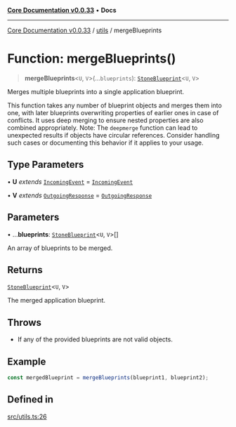[**Core Documentation v0.0.33**](../../README.md) • **Docs**

***

[Core Documentation v0.0.33](../../modules.md) / [utils](../README.md) / mergeBlueprints

# Function: mergeBlueprints()

> **mergeBlueprints**\<`U`, `V`\>(...`blueprints`): [`StoneBlueprint`](../../options/StoneBlueprint/interfaces/StoneBlueprint.md)\<`U`, `V`\>

Merges multiple blueprints into a single application blueprint.

This function takes any number of blueprint objects and merges them into one,
with later blueprints overwriting properties of earlier ones in case of conflicts.
It uses deep merging to ensure nested properties are also combined appropriately.
Note: The `deepmerge` function can lead to unexpected results if objects have circular references.
Consider handling such cases or documenting this behavior if it applies to your usage.

## Type Parameters

• **U** *extends* [`IncomingEvent`](../../events/IncomingEvent/classes/IncomingEvent.md) = [`IncomingEvent`](../../events/IncomingEvent/classes/IncomingEvent.md)

• **V** *extends* [`OutgoingResponse`](../../events/OutgoingResponse/classes/OutgoingResponse.md) = [`OutgoingResponse`](../../events/OutgoingResponse/classes/OutgoingResponse.md)

## Parameters

• ...**blueprints**: [`StoneBlueprint`](../../options/StoneBlueprint/interfaces/StoneBlueprint.md)\<`U`, `V`\>[]

An array of blueprints to be merged.

## Returns

[`StoneBlueprint`](../../options/StoneBlueprint/interfaces/StoneBlueprint.md)\<`U`, `V`\>

The merged application blueprint.

## Throws

- If any of the provided blueprints are not valid objects.

## Example

```typescript
const mergedBlueprint = mergeBlueprints(blueprint1, blueprint2);
```

## Defined in

[src/utils.ts:26](https://github.com/stonemjs/core/blob/077f74fd791b5cd8637e1ab41cbefa238af9d384/src/utils.ts#L26)
